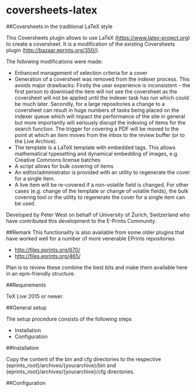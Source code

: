 # coversheets-latex
##Coversheets in the traditional LaTeX style

This Coversheets plugin allows to use LaTeX (https://www.latex-project.org) to create a 
coversheet. It is a modification of the existing Coversheets plugin 
(http://bazaar.eprints.org/350/).

The following modifications were made:

- Enhanced management of selection criteria for a cover
- Generation of a coversheet was removed from the indexer process. This avoids major 
drawbacks: Firstly the user experience is inconsistent – the first person to download 
the item will not see the coversheet as the coversheet will not be applied until the 
indexer task has run which could be much later. Secondly, for a large repositories 
a change to a coversheet can result in huge numbers of tasks being placed on the indexer 
queue which will impact the performance of the site in general but more importantly 
will seriously disrupt the indexing of items for the search function.
The trigger for covering a PDF will be moved to the point at which an item moves from the 
inbox to the review buffer (or to the Live Archive).
- The template is a LaTeX template with embedded tags. This allows mathematical 
typesetting and dynamical embedding of images, e.g. Creative Commons license batches
- A script allows for bulk covering of items
- An editor/administrator is provided with an utility to regenerate the cover for a single 
  item.
- A live item will be re-covered if a non-volatile field is changed. For other cases (e.g.
change of the template or change of volatile fields), the bulk covering tool or the 
utility to regenerate the cover for a single item can be used.

Developed by Peter West on behalf of University of Zurich, Switzerland
who have contributed this development to the E-Prints Community.

##Remark
This functionailty is also available from some older plugins that have worked well for a number 
of more venerable EPrints repositories

- http://files.eprints.org/670/
- http://files.eprints.org/465/

Plan is to review these combine the best bits and make them available here in an 
epm-friendly structure.

##Requirements

TeX Live 2015 or newer.


##General setup

The setup procedure consists of the following steps

- Installation
- Configuration


##Installation

Copy the content of the bin and cfg directories to the respective 
{eprints_root}/archives/{yourarchive}/bin and {eprints_root}/archives/{yourarchive}/cfg 
directories.


##Configuration


